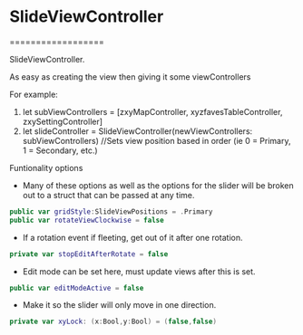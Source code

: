 #  SlideViewController
   ==================

SlideViewController.

As easy as creating the view then giving it some viewControllers

For example:
1. let subViewControllers = [zxyMapController, xyzfavesTableController, zxySettingController]
2. let slideController = SlideViewController(newViewControllers: subViewControllers) //Sets view position based in order (ie 0 = Primary, 1 = Secondary, etc.)

Funtionality options

* Many of these options as well as the options for the slider will be broken out to a struct that can be passed at any time.
```swift
public var gridStyle:SlideViewPositions = .Primary
public var rotateViewClockwise = false
```

* If a rotation event if fleeting, get out of it after one rotation.
```swift
private var stopEditAfterRotate = false
```

* Edit mode can be set here, must update views after this is set.
```swift
public var editModeActive = false
```
* Make it so the slider will only move in one direction.
```swift
private var xyLock: (x:Bool,y:Bool) = (false,false)
```
